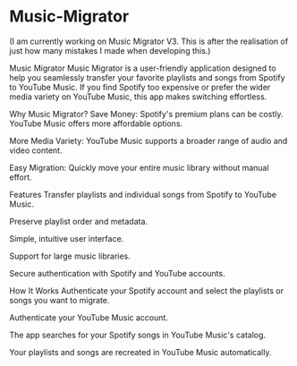 # Music-Migrator 
(I am currently working on Music Migrator V3. This is after the realisation of just how many mistakes I made when developing this.)


Music Migrator
Music Migrator is a user-friendly application designed to help you seamlessly transfer your favorite playlists and songs from Spotify to YouTube Music. If you find Spotify too expensive or prefer the wider media variety on YouTube Music, this app makes switching effortless.

Why Music Migrator?
Save Money: Spotify's premium plans can be costly. YouTube Music offers more affordable options.

More Media Variety: YouTube Music supports a broader range of audio and video content.

Easy Migration: Quickly move your entire music library without manual effort.

Features
Transfer playlists and individual songs from Spotify to YouTube Music.

Preserve playlist order and metadata.

Simple, intuitive user interface.

Support for large music libraries.

Secure authentication with Spotify and YouTube accounts.

How It Works
Authenticate your Spotify account and select the playlists or songs you want to migrate.

Authenticate your YouTube Music account.

The app searches for your Spotify songs in YouTube Music's catalog.

Your playlists and songs are recreated in YouTube Music automatically.
